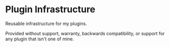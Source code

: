# Plugin Infrastructure

Reusable infrastructure for my plugins.

Provided without support, warranty, backwards compatibility, or support for any plugin that isn't one of mine.
